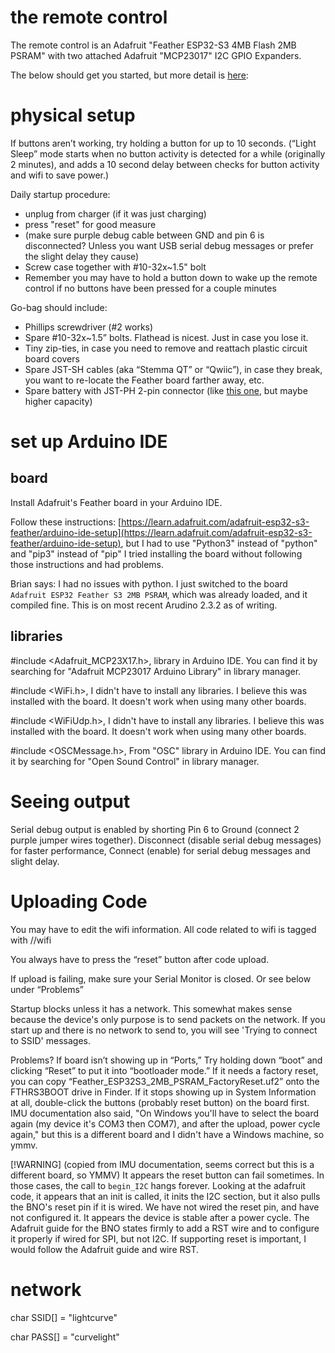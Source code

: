 # the remote control

The remote control is an Adafruit "Feather ESP32-S3 4MB Flash 2MB PSRAM" with two attached Adafruit "MCP23017" I2C GPIO Expanders.

The below should get you started, but more detail is [here](https://docs.google.com/document/d/1Yfr_r50g6475VJ1iyieRD7YCMyOeYlvmJpMqd11iu4k/edit?usp=sharing): 

# physical setup
If buttons aren’t working, try holding a button for up to 10 seconds. (“Light Sleep” mode starts when no button activity is detected for a while (originally 2 minutes), and adds a 10 second delay between checks for button activity and wifi to save power.)

Daily startup procedure:
- unplug from charger (if it was just charging)
- press "reset" for good measure
- (make sure purple debug cable between GND and pin 6 is disconnected? Unless you want USB serial debug messages or prefer the slight delay they cause)
- Screw case together with #10-32x~1.5" bolt
- Remember you may have to hold a button down to wake up the remote control if no buttons have been pressed for a couple minutes

Go-bag should include:
- Phillips screwdriver (#2 works)
- Spare #10-32x~1.5” bolts.  Flathead is nicest.  Just in case you lose it.
- Tiny zip-ties, in case you need to remove and reattach plastic circuit board covers
- Spare JST-SH cables (aka “Stemma QT” or “Qwiic”), in case they break, you want to re-locate the Feather board farther away, etc.
- Spare battery with JST-PH 2-pin connector (like [this one](https://www.adafruit.com/product/2750), but maybe higher capacity)


# set up Arduino IDE

## board

Install Adafruit's Feather board in your Arduino IDE.

Follow these instructions: [https://learn.adafruit.com/adafruit-esp32-s3-feather/arduino-ide-setup](https://learn.adafruit.com/adafruit-esp32-s3-feather/arduino-ide-setup), but I had to use "Python3" instead of "python" and "pip3" instead of "pip"
I tried installing the board without following those instructions and had problems.

Brian says: I had no issues with python. I just switched to the board `Adafruit ESP32 Feather S3 2MB PSRAM`, which was already loaded, and it compiled fine. This is on most recent Arudino 2.3.2 as of writing.


## libraries


#include <Adafruit_MCP23X17.h>, library in Arduino IDE. You can find it by searching for "Adafruit MCP23017 Arduino Library" in library manager.

#include <WiFi.h>, I didn't have to install any libraries. I believe this was installed with the board. It doesn't work when using many other boards.

#include <WiFiUdp.h>, I didn't have to install any libraries. I believe this was installed with the board. It doesn't work when using many other boards.

#include <OSCMessage.h>, From "OSC" library in Arduino IDE. You can find it by searching for "Open Sound Control" in library manager.

# Seeing output

Serial debug output is enabled by shorting Pin 6 to Ground (connect 2 purple jumper wires together).
  Disconnect (disable serial debug messages) for faster performance, Connect (enable) for serial debug messages and slight delay.

# Uploading Code

You may have to edit the wifi information.  All code related to wifi is tagged with //wifi

You always have to press the “reset” button after code upload.

If upload is failing, make sure your Serial Monitor is closed.  Or see below under “Problems”

Startup blocks unless it has a network. This somewhat makes sense because the device's only purpose is to send packets on the network.
If you start up and there is no network to send to, you will see 'Trying to connect to SSID' messages.

Problems?
If board isn’t showing up in “Ports,” Try holding down “boot” and clicking “Reset” to put it into “bootloader mode.”
If it needs a factory reset, you can copy “Feather_ESP32S3_2MB_PSRAM_FactoryReset.uf2” onto the FTHRS3BOOT drive in Finder. If it stops showing up in System Information at all, double-click the buttons (probably reset button) on the board first.  IMU documentation also said, "On Windows you'll have to select the board again (my device it's COM3 then COM7), and after the upload, power cycle again," but this is a different board and I didn't have a Windows machine, so ymmv.

[!WARNING] (copied from IMU documentation, seems correct but this is a different board, so YMMV)
It appears the reset button can fail sometimes. In those cases, the call to `begin_I2C` hangs forever. Looking at the adafruit code, it appears that an init is called, it inits the I2C section, but it also pulls the BNO's reset pin if
it is wired. We have not wired the reset pin, and have not configured it. It appears the device is stable after a power
cycle. The Adafruit guide for the BNO states firmly to add a RST wire and to configure it properly if wired for SPI, but not I2C. If supporting reset is important, I would follow the Adafruit guide and wire RST.

# network

char SSID[] = "lightcurve"

char PASS[] = "curvelight"
